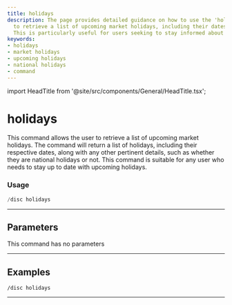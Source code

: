 ```yaml
---
title: holidays
description: The page provides detailed guidance on how to use the 'holidays' command
  to retrieve a list of upcoming market holidays, including their dates and types.
  This is particularly useful for users seeking to stay informed about upcoming events.
keywords:
- holidays
- market holidays
- upcoming holidays
- national holidays
- command
---
```


import HeadTitle from '@site/src/components/General/HeadTitle.tsx';

<HeadTitle title="holidays - Discovery - Discord - Reference | OpenBB Bot Docs" />

# holidays

This command allows the user to retrieve a list of upcoming market holidays. The command will return a list of holidays, including their respective dates, along with any other pertinent details, such as whether they are national holidays or not. This command is suitable for any user who needs to stay up to date with upcoming holidays.

### Usage

```python wordwrap
/disc holidays
```

---

## Parameters

This command has no parameters



---

## Examples

```
/disc holidays
```
---

